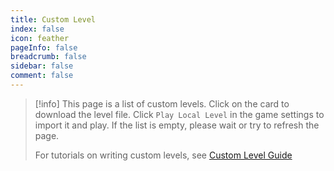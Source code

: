 ```yaml
---
title: Custom Level
index: false
icon: feather
pageInfo: false
breadcrumb: false
sidebar: false
comment: false
---
```


<script setup>
    import LevelList from '@source/components/level-list/App.vue';
    import { provide } from 'vue';
    provide("i18nLanguage",'en');
</script>

> [!info]
> This page is a list of custom levels. Click on the card to download the level file. Click `Play Local Level` in the game settings to import it and play. If the list is empty, please wait or try to refresh the page.
>
> For tutorials on writing custom levels, see [Custom Level Guide](/en/guide/level/)

<LevelList authorGroup = "official"/>
